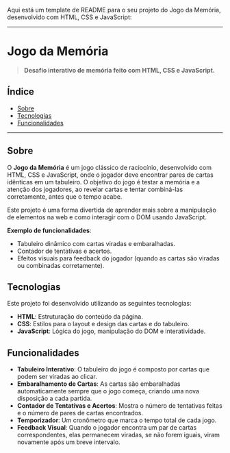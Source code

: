 Aqui está um template de README para o seu projeto do Jogo da Memória, desenvolvido com HTML, CSS e JavaScript:

---

# **Jogo da Memória**

> **Desafio interativo de memória feito com HTML, CSS e JavaScript.**

## **Índice**
- [Sobre](#sobre)
- [Tecnologias](#tecnologias)
- [Funcionalidades](#funcionalidades)

---

## **Sobre**

O **Jogo da Memória** é um jogo clássico de raciocínio, desenvolvido com HTML, CSS e JavaScript, onde o jogador deve encontrar pares de cartas idênticas em um tabuleiro. O objetivo do jogo é testar a memória e a atenção dos jogadores, ao revelar cartas e tentar combiná-las corretamente, antes que o tempo acabe.

Este projeto é uma forma divertida de aprender mais sobre a manipulação de elementos na web e como interagir com o DOM usando JavaScript.

**Exemplo de funcionalidades**:
- Tabuleiro dinâmico com cartas viradas e embaralhadas.
- Contador de tentativas e acertos.
- Efeitos visuais para feedback do jogador (quando as cartas são viradas ou combinadas corretamente).
  
## **Tecnologias**

Este projeto foi desenvolvido utilizando as seguintes tecnologias:
- **HTML**: Estruturação do conteúdo da página.
- **CSS**: Estilos para o layout e design das cartas e do tabuleiro.
- **JavaScript**: Lógica do jogo, manipulação do DOM e interatividade.

## **Funcionalidades**

- **Tabuleiro Interativo**: O tabuleiro do jogo é composto por cartas que podem ser viradas ao clicar.
- **Embaralhamento de Cartas**: As cartas são embaralhadas automaticamente sempre que o jogo começa, criando uma nova disposição a cada partida.
- **Contador de Tentativas e Acertos**: Mostra o número de tentativas feitas e o número de pares de cartas encontrados.
- **Temporizador**: Um cronômetro que marca o tempo total de cada jogo.
- **Feedback Visual**: Quando o jogador encontra um par de cartas correspondentes, elas permanecem viradas, se não forem iguais, viram novamente após um breve intervalo.

